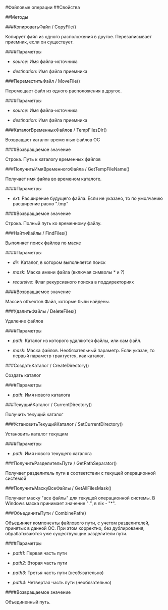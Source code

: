 
#Файловые операции
##Свойства
    
##Методы
    
###КопироватьФайл / CopyFile()
    
    
    
Копирует файл из одного расположения в другое. Перезаписывает приемник, если он существует.


  
  
####Параметры

* *source*: Имя файла-источника

* *destination*: Имя файла приемника

###ПереместитьФайл / MoveFile()
    
    
    
Перемещает файл из одного расположения в другое.


  
  
####Параметры

* *source*: Имя файла-источника

* *destination*: Имя файла приемника

###КаталогВременныхФайлов / TempFilesDir()
    
    
    
Возвращает каталог временных файлов ОС


  
  
####Возвращаемое значение

Строка. Путь к каталогу временных файлов

  
###ПолучитьИмяВременногоФайла / GetTempFileName()
    
    
    
Получает имя файла во временом каталоге.


  
  
####Параметры

* *ext*: Расширение будущего файла. Если не указано, то по умолчанию расширение равно ".tmp"

####Возвращаемое значение

Строка. Полный путь ко временному файлу.

  
###НайтиФайлы / FindFiles()
    
    
    
Выполняет поиск файлов по маске


  
  
####Параметры

* *dir*: Каталог, в котором выполняется поиск

* *mask*: Маска имени файла (включая символы * и ?)

* *recursive*: Флаг рекурсивного поиска в поддиректориях

####Возвращаемое значение

Массив объектов Файл, которые были найдены.

  
###УдалитьФайлы / DeleteFiles()
    
    
    
Удаление файлов


  
  
####Параметры

* *path*: Каталог из которого удаляются файлы, или сам файл.

* *mask*: Маска файлов. Необязательный параметр. Если указан, то первый параметр трактуется, как каталог.

###СоздатьКаталог / CreateDirectory()
    
    
    
Создать каталог


  
  
####Параметры

* *path*: Имя нового каталога

###ТекущийКаталог / CurrentDirectory()
    
    
    
Получить текущий каталог


  
  
###УстановитьТекущийКаталог / SetCurrentDirectory()
    
    
    
Установить каталог текущим


  
  
####Параметры

* *path*: Имя нового текущего каталога

###ПолучитьРазделительПути / GetPathSeparator()
    
    
    
Получает разделитель пути в соответствии с текущей операционной системой


  
  
###ПолучитьМаскуВсеФайлы / GetAllFilesMask()
    
    
    
Получает маску "все файлы" для текущей операционной системы.
В Windows маска принимает значение "*.*", в nix - "*".


  
  
###ОбъединитьПути / CombinePath()
    
    
    
Объединяет компоненты файлового пути, с учетом разделителей, принятых в данной ОС.
При этом корректно, без дублирования, обрабатываются уже существующие разделители пути.


  
  
####Параметры

* *path1*: Первая часть пути

* *path2*: Вторая часть пути

* *path3*: Третья часть пути (необязательно)

* *path4*: Четвертая часть пути (необязательно)

####Возвращаемое значение

Объединенный путь.

  